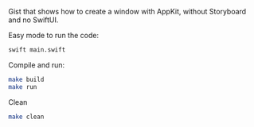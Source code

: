 Gist that shows how to create a window with AppKit, without Storyboard and no SwiftUI.

Easy mode to run the code:
```bash
swift main.swift
```

Compile and run:
```bash
make build
make run
```

Clean
```bash
make clean
```